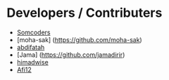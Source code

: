 # Developers / Contributers

- [Somcoders](https://github.com/somcoders)
- [moha-sak] (https://github.com/moha-sak)
- [abdifatah](https://github.com/abdifatahz)
- [Jama] (https://github.com/jamadirir)
- [himadwise](https://github.com/Himadwise)
- [Afi12](https://github.com/MoAfi12)
